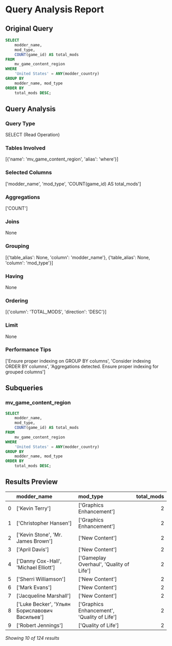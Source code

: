 # Query Analysis Report

## Original Query
```sql
SELECT  
    modder_name,  
    mod_type,  
    COUNT(game_id) AS total_mods  
FROM  
    mv_game_content_region  
WHERE  
    'United States' = ANY(modder_country)  
GROUP BY  
    modder_name, mod_type  
ORDER BY  
    total_mods DESC;
```

## Query Analysis

### Query Type
SELECT (Read Operation)

### Tables Involved
[{'name': 'mv_game_content_region', 'alias': 'where'}]

### Selected Columns
['modder_name', 'mod_type', 'COUNT(game_id) AS total_mods']

### Aggregations
['COUNT']

### Joins
None

### Grouping
[{'table_alias': None, 'column': 'modder_name'}, {'table_alias': None, 'column': 'mod_type'}]

### Having
None

### Ordering
[{'column': 'TOTAL_MODS', 'direction': 'DESC'}]

### Limit
None

### Performance Tips
['Ensure proper indexing on GROUP BY columns', 'Consider indexing ORDER BY columns', 'Aggregations detected. Ensure proper indexing for grouped columns']

## Subqueries

### mv_game_content_region
```sql
SELECT  
    modder_name,  
    mod_type,  
    COUNT(game_id) AS total_mods  
FROM  
    mv_game_content_region  
WHERE  
    'United States' = ANY(modder_country)  
GROUP BY  
    modder_name, mod_type  
ORDER BY  
    total_mods DESC;
```

## Results Preview
|    | modder_name                                    | mod_type                                    |   total_mods |
|---:|:-----------------------------------------------|:--------------------------------------------|-------------:|
|  0 | ['Kevin Terry']                                | ['Graphics Enhancement']                    |            2 |
|  1 | ['Christopher Hansen']                         | ['Graphics Enhancement']                    |            2 |
|  2 | ['Kevin Stone', 'Mr. James Brown']             | ['New Content']                             |            2 |
|  3 | ['April Davis']                                | ['New Content']                             |            2 |
|  4 | ['Danny Cox-Hall', 'Michael Elliott']          | ['Gameplay Overhaul', 'Quality of Life']    |            2 |
|  5 | ['Sherri Williamson']                          | ['New Content']                             |            2 |
|  6 | ['Mark Evans']                                 | ['New Content']                             |            2 |
|  7 | ['Jacqueline Marshall']                        | ['New Content']                             |            2 |
|  8 | ['Luke Becker', 'Ульян Бориславович Васильев'] | ['Graphics Enhancement', 'Quality of Life'] |            2 |
|  9 | ['Robert Jennings']                            | ['Quality of Life']                         |            2 |

*Showing 10 of 124 results*
